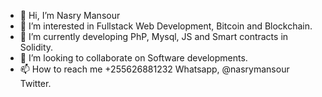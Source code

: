 - 👋 Hi, I’m Nasry Mansour
- 👀 I’m interested in Fullstack Web Development, Bitcoin and Blockchain.
- 🌱 I’m currently developing PhP, Mysql, JS and Smart contracts in Solidity.
- 💞️ I’m looking to collaborate on Software developments.
- 📫 How to reach me +255626881232 Whatsapp, @nasrymansour Twitter.

<!---
nasrynkm/nasrynkm is a ✨ special ✨ repository because its `README.md` (this file) appears on your GitHub profile.
You can click the Preview link to take a look at your changes.
--->
